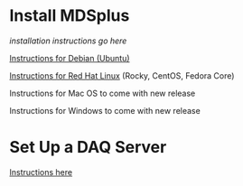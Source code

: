 # Install MDSplus

_installation instructions go here_ 




[Instructions for Debian (Ubuntu)](install/debian.md)

[Instructions for Red Hat Linux](install/redhat.md) (Rocky, CentOS, Fedora Core)

Instructions for Mac OS to come with new release

Instructions for Windows to come with new release

# Set Up a DAQ Server

[Instructions here](daq/setup.md)
